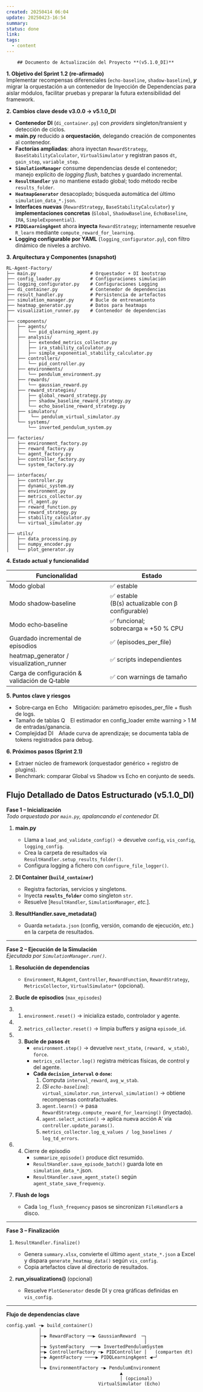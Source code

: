 ```yaml
---
created: 20250414 06:04
update: 20250423-16:54
summary: 
status: done
link: 
tags:
  - content
---
```

		## Documento de Actualización del Proyecto **(v5.1.0_DI)**

**1. Objetivo del Sprint 1.2 (re‑afirmado)**  
Implementar recompensas diferenciales (`echo‑baseline`, `shadow‑baseline`), **_y_** migrar la orquestación a un contenedor de Inyección de Dependencias para aislar módulos, facilitar pruebas y preparar la futura extensibilidad del framework.

**2. Cambios clave desde v3.0.0 → v5.1.0_DI**

- **Contenedor DI** (`di_container.py`) con *providers* singleton/transient y detección de ciclos.  
- **main.py** reducido a **orquestación**, delegando creación de componentes al contenedor.  
- **Factorías ampliadas**: ahora inyectan `RewardStrategy`, `BaseStabilityCalculator`, `VirtualSimulator` y registran pasos `dt`, `gain_step`, `variable_step`.  
- **`SimulationManager`** consume dependencias desde el contenedor; manejo explícito de _logging flush_, batches y guardado incremental.  
- **`ResultHandler`** ya no mantiene estado global; todo método recibe `results_folder`.  
- **`HeatmapGenerator`** desacoplado; búsqueda automática del último `simulation_data_*.json`.  
- **Interfaces nuevas** (`RewardStrategy`, `BaseStabilityCalculator`) y **implementaciones concretas** (`Global`, `ShadowBaseline`, `EchoBaseline`, `IRA`, `SimpleExponential`).  
- **`PIDQLearningAgent`** ahora **inyecta** `RewardStrategy`; internamente resuelve `R_learn` mediante `compute_reward_for_learning`.  
- **Logging configurable por YAML** (`logging_configurator.py`), con filtro dinámico de niveles a archivo.

**3. Arquitectura y Componentes (snapshot)**  

```text
RL-Agent-Factory/
├── main.py                    # Orquestador + DI bootstrap
├── config_loader.py           # Configuraciones simulación
├── logging_configurator.py    # Configuraciones Logging
├── di_container.py            # Contenedor de dependencias
├── result_handler.py          # Persistencia de artefactos
├── simulation_manager.py      # Bucle de entrenamiento
├── heatmap_generator.py       # Datos para heatmaps
├── visualization_runner.py    # Contenedor de dependencias
│
├── components/
│   ├── agents/
│   │   └── pid_qlearning_agent.py
│   ├── analysis/
│	│	├── extended_metrics_collector.py
│	│	├── ira_stability_calculator.py
│	│	├── simple_exponential_stability_calculator.py
│   ├── controllers/
│   │   └── pid_controller.py
│   ├── environments/
│   │   └── pendulum_environment.py
│   ├── rewards/
│   │   └── gaussian_reward.py
│   ├── reward_strategies/
│   │   ├── global_reward_strategy.py
│   │   ├── shadow_baseline_reward_strategy.py
│   │   └── echo_baseline_reward_strategy.py
│   ├── simulators/
│   │    └── pendulum_virtual_simulator.py
│   └── systems/
│       └── inverted_pendulum_system.py
│
├── factories/
│   ├── environment_factory.py        
│   ├── reward_factory.py
│   └── agent_factory.py
│   ├── controller_factory.py 
│   └── system_factory.py 
│
├── interfaces/
│   ├── controller.py
│   ├── dynamic_system.py
│   ├── environment.py
│   ├── metrics_collector.py
│   ├── rl_agent.py
│   ├── reward_function.py
│   ├── reward_strategy.py
│   ├── stability_calculator.py
│   └── virtual_simulator.py
│
├── utils/
│   ├── data_processing.py
│   ├── numpy_encoder.py
│   └── plot_generator.py
```

**4. Estado actual y funcionalidad**

| **Funcionalidad**                              | **Estado**                                          |
| ---------------------------------------------- | --------------------------------------------------- |
| Modo global                                    | ✅ estable                                           |
| Modo shadow‑baseline                           | ✅ estable<br>(B(s) actualizable con β configurable) |
| Modo echo‑baseline                             | ✅ funcional; sobrecarga ≈ +50 % CPU                 |
| Guardado incremental de episodios              | ✅ (episodes_per_file)                               |
| heatmap_generator / visualization_runner       | ✅ scripts independientes                            |
| Carga de configuración & validación de Q‑table | ✅ con warnings de tamaño                            |


**5. Puntos clave y riesgos**

- Sobre‑carga en Echo Mitigación: parámetro episodes_per_file + flush de logs.
- Tamaño de tablas Q El estimador en config_loader emite warning > 1 M de entradas/ganancia.
- Complejidad DI Añade curva de aprendizaje; se documenta tabla de tokens registrados para debug.

**6. Próximos pasos (Sprint 2.1)**

- Extraer núcleo de framework (orquestador genérico + registro de plugins).
- Benchmark: comparar Global vs Shadow vs Echo en conjunto de seeds.


## Flujo Detallado de Datos Estructurado (v5.1.0_DI)

**Fase 1 – Inicialización**  
_Todo orquestado por `main.py`, apalancando el contenedor DI._

1. **main.py**  
   - Llama a `load_and_validate_config()` → devuelve `config`, `vis_config`, `logging_config`.  
   - Crea la carpeta de resultados vía `ResultHandler.setup_results_folder()`.  
   - Configura logging a fichero con `configure_file_logger()`.

2. **DI Container (`build_container`)**  
   - Registra factorías, servicios y singletons.  
   - Inyecta **`results_folder`** como singleton `str`.  
   - Resuelve [`ResultHandler`, `SimulationManager`, *etc.*].

3. **ResultHandler.save_metadata()**  
   - Guarda `metadata.json` (config, versión, comando de ejecución, *etc.*) en la carpeta de resultados.

---

**Fase 2 – Ejecución de la Simulación**  
_Ejecutada por `SimulationManager.run()`._

1. **Resolución de dependencias**  
   - `Environment`, `RLAgent`, `Controller`, `RewardFunction`, `RewardStrategy`, `MetricsCollector`, `VirtualSimulator*` (opcional).

2. **Bucle de episodios** (`max_episodes`)  
3. 1. `environment.reset()` → inicializa estado, controlador y agente.  
4. 2. `metrics_collector.reset()` → limpia buffers y asigna `episode_id`.  
5. 3. **Bucle de pasos `dt`**  
      - `environment.step()` → devuelve `next_state`, `(reward, w_stab)`, `force`.  
      - `metrics_collector.log()` registra métricas físicas, de control y del agente.  
      - **Cada `decision_interval` o `done`:**  
        1. Computa `interval_reward`, `avg_w_stab`.  
        2. _(Si `echo-baseline`)_: `virtual_simulator.run_interval_simulation()` → obtiene recompensas contrafactuales.  
        3. `agent.learn()` → pasa `RewardStrategy.compute_reward_for_learning()` (inyectado).  
        4. `agent.select_action()` → aplica nueva acción A′ vía `controller.update_params()`.  
        5. `metrics_collector.log_q_values / log_baselines / log_td_errors`.  
6. 4. Cierre de episodio  
      - `summarize_episode()` produce dict resumido.  
      - `ResultHandler.save_episode_batch()` guarda lote en `simulation_data_*`.json.  
      - `ResultHandler.save_agent_state()` según `agent_state_save_frequency`.

7. **Flush de logs**  
   - Cada `log_flush_frequency` pasos se sincronizan `FileHandler`s a disco.

---

**Fase 3 – Finalización**

1. `ResultHandler.finalize()`  
   - Genera `summary.xlsx`, convierte el último `agent_state_*.json` a Excel y dispara `generate_heatmap_data()` según `vis_config`.  
   - Copia artefactos clave al directorio de resultados.

2. **run_visualizations()** (opcional)  
   - Resuelve `PlotGenerator` desde DI y crea gráficas definidas en `vis_config`.

---

**Flujo de dependencias clave**

```text
config.yaml ─▶ build_container()
            │
            ├─▶ RewardFactory ──▶ GaussianReward  ─┐
            │                                      │
            ├─▶ SystemFactory  ───▶ InvertedPendulumSystem
            ├─▶ ControllerFactory ─▶ PIDController │   (comparten dt)
            ├─▶ AgentFactory ────▶ PIDQLearningAgent ◀─┘
            │
            └─▶ EnvironmentFactory ─▶ PendulumEnvironment
                                          ▲
                                          │ (opcional)
                                  VirtualSimulator (Echo)
```
